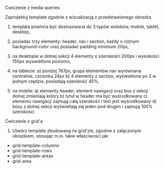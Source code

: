 Ćwiczenie z media queries

Zaprojektuj template zgodnie z wizualizacją z przedstawionego obrazka

1. templata powinna być dostosowana do 3 typów widoków, mobile, tablet, desktop,

2. posiadac trzy elementy: header, nav i section, każdy o różnym background-color oraz posiadać padding minimum 20px,

3. na desktopie w dolnej sekcji 4 elementy o szerokości 200px i wysokości 150px wyswietlone poziomo,

4. na tablecie:
a) poniżej 767px, grupa elementów nav wyrównana centralnie, czcionka 24px
b) 4 elementy z section, wyświetlone po 2 w jednym rzędzie, posiadają szerokość 45%,

5. na mobile:
a) elementy header, element nawigacji oraz box z sekcji dolnej zmieniają kolory
b) tytuł w header ma być wyśrodkowany
c) elementu nawigacji zajmują całą szerokość i text jest wyśrodkowany
d) boxy z dolnej sekcji wyświetlają się jeden pod drugim i zajmują 100% szerokości


Ćwiczenie z grid'a

1. Utwórz template zbudowaną na grid'zie, zgodnie z załączonym obrazkiem, stosując m.in. takie właściwości jak:
 - grid-template-columns
 - grid-template-rows
 - grid-template-areas
 - grid-area

